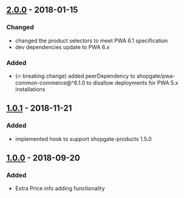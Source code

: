 
## [2.0.0] - 2018-01-15

### Changed
- changed the product selectors to meet PWA 6.1 specification
- dev dependencies update to PWA 6.x
### Added
- (🔥 breaking change) added peerDependency to shopgate/pwa-common-commerce@^6.1.0 to disallow deployments for PWA 5.x installations
 
## [1.0.1] - 2018-11-21
### Added
- implemented hook to support shopgate-products 1.5.0

## [1.0.0] - 2018-09-20
### Added
- Extra Price info adding functionality

[2.0.0]: https://github.com/shopgate/ext-add-extra-price-info-from-property/compare/v1.0.1...v2.0.0
[1.0.1]: https://github.com/shopgate/ext-add-extra-price-info-from-property/compare/v1.0.0...v1.0.1
[1.0.0]: https://github.com/shopgate/ext-add-extra-price-info-from-property/tree/v1.0.0
